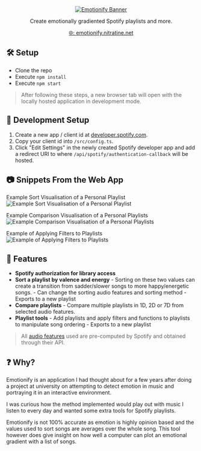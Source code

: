 <div style="text-align: center">
    <a href="https://emotionify.nitratine.net/">
			<img src="https://nitratine.net/posts/emotionify/emotionify-banner.png" alt="Emotionify Banner" style="background: white;">
		</a>
</div>
<p align="center">Create emotionally gradiented Spotify playlists and more.</p>
<p align="center"><a href="https://emotionify.nitratine.net/">🌐: emotionify.nitratine.net</a></p>

## 🛠️ Setup

- Clone the repo
- Execute `npm install`
- Execute `npm start`

> After following these steps, a new browser tab will open with the locally hosted application in development mode.

## 🧪 Development Setup

1. Create a new app / client id at [developer.spotify.com](https://developer.spotify.com/dashboard/applications).
2. Copy your client id into `/src/config.ts`.
3. Click "Edit Settings" in the newly created Spotify developer app and add a redirect URI to where `/api/spotify/authentication-callback` will be hosted.

## 📷 Snippets From the Web App

Example Sort Visualisation of a Personal Playlist
![Example Sort Visualisation of a Personal Playlist](https://nitratine.net/posts/emotionify/emotionify-sort-comparison.png)

Example Comparison Visualisation of a Personal Playlists
![Example Comparison Visualisation of a Personal Playlists](https://nitratine.net/posts/emotionify/emotionify-compare-box-plot.png)

Example of Applying Filters to Playlists
![Example of Applying Filters to Playlists](https://nitratine.net/posts/emotionify/emotionifytools-page-demo.png)

## 📝 Features

- **Spotify authorization for library access**
- **Sort a playlist by valence and energy** - Sorting on these two values can create a transition from sadder/slower songs to more happy/energetic songs. - Can change the sorting audio features and sorting method - Exports to a new playlist
- **Compare playlists** - Compare multiple playlists in 1D, 2D or 7D from selected audio features.
- **Playlist tools** - Add playlists and apply filters and functions to playlists to manipulate song ordering - Exports to a new playlist

> All [audio features](https://developer.spotify.com/documentation/web-api/reference/tracks/get-audio-features/) used are pre-computed by Spotify and obtained through their API.

## ❓ Why?

Emotionify is an application I had thought about for a few years after doing a project at university on attempting to detect emotion in music and portraying it in an interactive environment.

I was curious how the method implemented would play out with music I listen to every day and wanted some extra tools for Spotify playlists.

Emotionify is not 100% accurate as emotion is highly opinion based and the values used to sort songs are averages over the whole song. This tool however does give insight on how well a computer can plot an emotional gradient with a list of songs.
